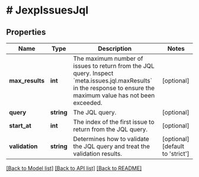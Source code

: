 # # JexpIssuesJql

## Properties

Name | Type | Description | Notes
------------ | ------------- | ------------- | -------------
**max_results** | **int** | The maximum number of issues to return from the JQL query. Inspect &#x60;meta.issues.jql.maxResults&#x60; in the response to ensure the maximum value has not been exceeded. | [optional]
**query** | **string** | The JQL query. | [optional]
**start_at** | **int** | The index of the first issue to return from the JQL query. | [optional]
**validation** | **string** | Determines how to validate the JQL query and treat the validation results. | [optional] [default to 'strict']

[[Back to Model list]](../../README.md#models) [[Back to API list]](../../README.md#endpoints) [[Back to README]](../../README.md)
